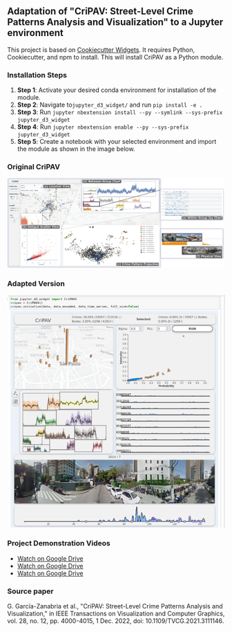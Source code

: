 ## Adaptation of "CriPAV: Street-Level Crime Patterns Analysis and Visualization" to a Jupyter environment

This project is based on [Cookiecutter Widgets](https://github.com/jupyter-widgets/widget-cookiecutter). It requires Python, Cookiecutter, and npm to install. This will install CriPAV as a Python module.

### Installation Steps
1. **Step 1**: Activate your desired conda environment for installation of the module.
2. **Step 2**: Navigate to`jupyter_d3_widget/` and run `pip install -e .`
3. **Step 3**: Run `jupyter nbextension install --py --symlink --sys-prefix jupyter_d3_widget`
4. **Step 4**: Run `jupyter nbextension enable --py --sys-prefix jupyter_d3_widget`
5. **Step 5**: Create a notebook with your selected environment and import the module as shown in the image below.

### Original CriPAV
![Original CriPAV](images/cripav.png)

### Adapted Version
![Adapted CriPAV](images/cripav_jupyter.png)

### Project Demonstration Videos
 - [Watch on Google Drive](https://drive.google.com/file/d/1TcZFP87l-OA3MovFuPiR2rOsy23tNCKx/view?usp=sharing)
 - [Watch on Google Drive](https://drive.google.com/file/d/10tpVIuyv5a9JF82wh-yYYxX4m2t4xYiN/view?usp=sharing)
 - [Watch on Google Drive](https://drive.google.com/file/d/17qIE140RlUe4LtGlUT078fDvBaZmeOY-/view?usp=sharing)

### Source paper

G. García-Zanabria et al., "CriPAV: Street-Level Crime Patterns Analysis and Visualization," in IEEE Transactions on Visualization and Computer Graphics, vol. 28, no. 12, pp. 4000-4015, 1 Dec. 2022, doi: 10.1109/TVCG.2021.3111146.


